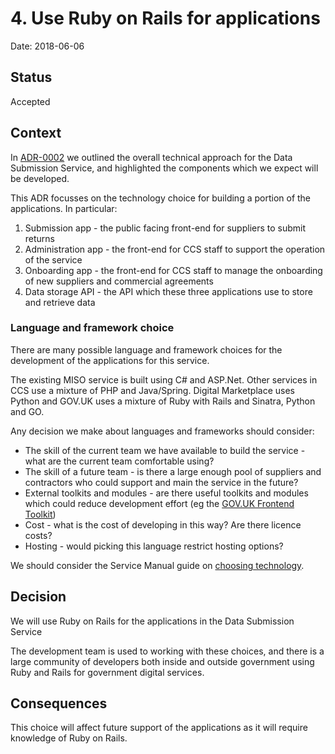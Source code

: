 # 4. Use Ruby on Rails for applications

Date: 2018-06-06

## Status

Accepted

## Context

In [ADR-0002][adr-0002] we outlined the overall technical approach for the Data
Submission Service, and highlighted the components which we expect will be
developed.

This ADR focusses on the technology choice for building a portion of the
applications. In particular:

1. Submission app - the public facing front-end for suppliers to submit returns
1. Administration app - the front-end for CCS staff to support the operation of
the service
1. Onboarding app - the front-end for CCS staff to manage the onboarding of new
suppliers and commercial agreements
1. Data storage API - the API which these three applications use to store and
retrieve data

### Language and framework choice
There are many possible language and framework choices for the development
of the applications for this service.

The existing MISO service is built using C# and ASP.Net. Other services in CCS
use a mixture of PHP and Java/Spring. Digital Marketplace uses Python and GOV.UK
uses a mixture of Ruby with Rails and Sinatra, Python and GO.

Any decision we make about languages and frameworks should consider:
- The skill of the current team we have available to build the service - what
are the current team comfortable using?
- The skill of a future team - is there a large enough pool of suppliers and
contractors who could support and main the service in the future?
- External toolkits and modules - are there useful toolkits and modules which
could reduce development effort (eg the
[GOV.UK Frontend Toolkit][govuk-frontend-toolkit])
- Cost - what is the cost of developing in this way? Are there licence costs?
- Hosting - would picking this language restrict hosting options?

We should consider the Service Manual guide on
[choosing technology][service-manual-choosing-technology].

## Decision

We will use Ruby on Rails for the applications in the Data Submission Service

The development team is used to working with these choices, and there is a large
community of developers both inside and outside government using Ruby and Rails
for government digital services.


## Consequences

This choice will affect future support of the applications as it will require
knowledge of Ruby on Rails.

[adr-0002]: 0002-overall-technical-approach.md
[govuk-frontend-toolkit]: https://github.com/alphagov/govuk_frontend_toolkit
[service-manual-choosing-technology]: https://www.gov.uk/service-manual/technology/choosing-technology-an-introduction

